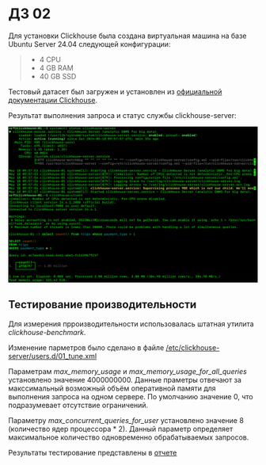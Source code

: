 # ДЗ 02

Для установки Clickhouse была создана виртуальная машина на базе Ubuntu Server 24.04 следующей конфигурации:  
> - 4 CPU  
> - 4 GB RAM  
> - 40 GB SSD

Тестовый датасет был загружен и установлен из [официальной документации Clickhouse](https://clickhouse.com/docs/en/getting-started/example-datasets/nyc-taxi).  

Результат выполнения запроса и статус службы clickhouse-server:  

![](https://github.com/oslavgorod/Clickhouse-2024/blob/main/DZ02/clh.png)  

## Тестирование производительности  

Для измерения прроизводительности использовалась штатная утилита _clickhouse-benchmark_.  

Изменение парметров было сделано в файле [/etc/clickhouse-server/users.d/01_tune.xml](https://github.com/oslavgorod/Clickhouse-2024/blob/main/DZ02/01_tune.xml)  

Параметрам _max_memory_usage_ и _max_memory_usage_for_all_queries_ установлено значение 4000000000. Данные праметры отвечают за макссимальный возможный объём оперативной памяти для выполнения запроса на одном сервере. По умолчанию значение 0, что подразумевает отсутствие ограничений.  

Параметру _max_concurrent_queries_for_user_ установлено значение 8 (количество ядер процессора * 2). Данный параметр определяет максимальное количество одновременно обрабатываемых запросов.  

Результаты тестирование представлены в [отчете](https://github.com/oslavgorod/Clickhouse-2024/blob/main/DZ02/%D0%94%D0%9702.pdf)
